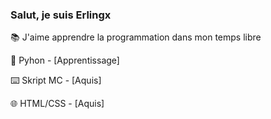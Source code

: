 ### Salut, je suis Erlingx

📚 J'aime apprendre la programmation dans mon temps libre


🐍 Pyhon - [Apprentissage]

⌨️ Skript MC - [Aquis]

🌐 HTML/CSS - [Aquis]
